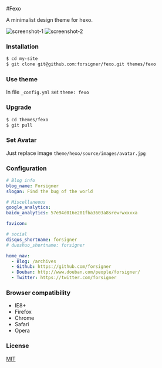 #Fexo

A minimalist design theme for hexo.

![screenshot-1](https://raw.githubusercontent.com/forsigner/forsigner.github.io/master/images/screenshot-1.png)
![screenshot-2](https://raw.githubusercontent.com/forsigner/forsigner.github.io/master/images/screenshot-2.png)

### Installation

```bash
$ cd my-site
$ git clone git@github.com:forsigner/fexo.git themes/fexo
```

### Use theme

In file `_config.yml` set `theme: fexo`

### Upgrade

```bash
$ cd themes/fexo
$ git pull
```

### Set Avatar

Just replace image `theme/hexo/source/images/avatar.jpg`


### Configuration

```yml
# Blog info
blog_name: Forsigner
slogan: Find the bug of the world

# Miscellaneous
google_analytics:
baidu_analytics: 57e94d016e201fba3603a8srewrwxxxxa

favicon:

# social
disqus_shortname: forsigner
# duoshuo_shortname: forsigner

home_nav:
  - Blog: /archives
  - Github: https://github.com/forsigner
  - Douban: http://www.douban.com/people/forsigner/
  - Twitter: https://twitter.com/forsigner
```

### Browser compatibility

- IE8+
- Firefox
- Chrome
- Safari
- Opera


### License

  [MIT](LICENSE)
